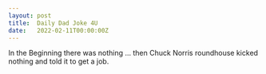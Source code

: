 ```yaml
---
layout: post
title:  Daily Dad Joke 4U
date:   2022-02-11T00:00:00Z
---
```

In the Beginning there was nothing … then Chuck Norris roundhouse kicked nothing and told it to get a job.
